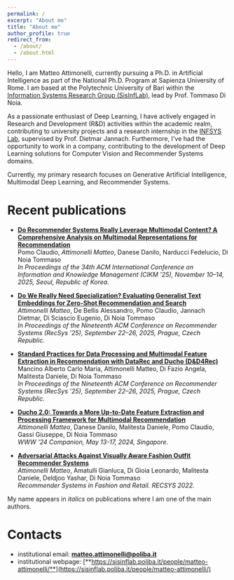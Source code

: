 ```yaml
---
permalink: /
excerpt: "About me"
title: "About me"
author_profile: true
redirect_from: 
  - /about/
  - /about.html
---
```


Hello, I am Matteo Attimonelli, currently pursuing a Ph.D. in Artificial Intelligence as part of the National Ph.D. Program at Sapienza University of Rome. I am based at the Polytechnic University of Bari within the [Information Systems Research Group (SisInfLab)](https://sisinflab.poliba.it/), lead by Prof. Tommaso Di Noia.

As a passionate enthusiast of Deep Learning, I have actively engaged in Research and Development (R&D) activities within the academic realm, contributing to university projects and a research internship in the [INFSYS Lab](https://www.aau.at/en/aics/research-groups/infsys/), supervised by Prof. Dietmar Jannach. Furthermore, I've had the opportunity to work in a company, contributing to the development of Deep Learning solutions for Computer Vision and Recommender Systems domains.

Currently, my primary research focuses on Generative Artificial Intelligence, Multimodal Deep Learning,  and Recommender Systems.
# Recent publications

* **[Do Recommender Systems Really Leverage Multimodal Content?  A Comprehensive Analysis on Multimodal
Representations for Recommendation](https://arxiv.org/pdf/2508.04571v1)**  
Pomo Claudio, _Attimonelli Matteo_, Danese Danilo, Narducci Fedelucio, Di Noia Tommaso  
*In Proceedings of the 34th ACM International
Conference on Information and Knowledge Management (CIKM ’25), November 10–14, 2025, Seoul, Republic of Korea.* 

* **[Do We Really Need Specialization? Evaluating Generalist Text Embeddings for Zero-Shot Recommendation and Search](https://arxiv.org/pdf/2507.05006)**  
_Attimonelli Matteo_, De Bellis Alessandro, Pomo Claudio, Jannach Dietmar, Di Sciascio Eugenio, Di Noia Tommaso  
*In Proceedings of the Nineteenth ACM Conference on Recommender Systems (RecSys ’25), September 22–26, 2025, Prague, Czech Republic.* 

* **[Standard Practices for Data Processing and Multimodal Feature Extraction in
Recommendation with DataRec and Ducho (D&D4Rec)]()**  
Mancino Alberto Carlo Maria, Attimonelli Matteo, Di Fazio Angela, Malitesta Daniele, Di Noia Tommaso  
*In Proceedings of the Nineteenth ACM Conference on Recommender Systems (RecSys ’25), September 22–26, 2025, Prague, Czech Republic.* 

* **[Ducho 2.0: Towards a More Up-to-Date Feature Extraction and
Processing Framework for Multimodal Recommendation](https://arxiv.org/abs/2403.04503)**  
_Attimonelli Matteo_, Danese Danilo, Malitesta Daniele, Pomo Claudio, Gassi Giuseppe, Di Noia Tommaso  
*WWW '24 Companion, May 13-17, 2024, Singapore.*

* **[Adversarial Attacks Against Visually Aware Fashion Outfit Recommender Systems](https://link.springer.com/chapter/10.1007/978-3-031-22192-7_4)**  
_Attimonelli Matteo_, Amatulli Gianluca, Di Gioia Leonardo, Malitesta Daniele, Deldjoo Yashar, Di Noia Tommaso  
*Recommender Systems in Fashion and Retail. RECSYS 2022.* 

My name appears in _italics_ on publications where I am one of the main authors.

# Contacts
* institutional email: [**matteo.attimonelli@poliba.it**](mailto:matteo.attimonelli@poliba.it)
* institutional webpage: [**https://sisinflab.poliba.it/people/matteo-attimonelli/**](https://sisinflab.poliba.it/people/matteo-attimonelli/)
